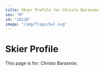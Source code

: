 ```yaml
---
title: Skier Profile for Christo Barasnov
sex: "M"
id: "18128"
image: "/img/flags/bul.svg" 
---
```


# Skier Profile

This page is for: Christo Barasnov.
    